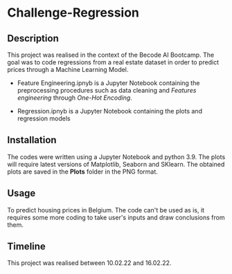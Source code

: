 # Challenge-Regression


## Description

This project was realised in the context of the Becode AI Bootcamp.
The goal was to code regressions from a real estate dataset in order to predict prices through a 
Machine Learning Model. 


- Feature Engineering.ipnyb is a Jupyter Notebook containing the preprocessing procedures such as data cleaning and 
*Features engineering* through *One-Hot Encoding*. 

- Regression.ipnyb is a Jupyter Notebook containing the plots and regression models


## Installation

The codes were written using a Jupyter Notebook and python 3.9.
The plots will require latest versions of Matplotlib, Seaborn and SKlearn. 
The obtained plots are saved in the **Plots** folder in the PNG format. 


## Usage 

To predict housing prices in Belgium. 
The code can't be used as is, it requires some more coding to take user's inputs and 
draw conclusions from them. 


## Timeline

This project was realised between 10.02.22 and 16.02.22.
